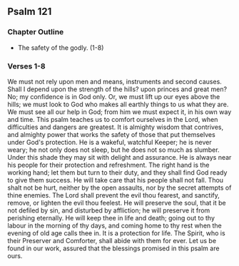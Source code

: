 ## Psalm 121

### Chapter Outline

- The safety of the godly. (1-8)

### Verses 1-8

We must not rely upon men and means, instruments and second causes. Shall I depend upon the strength of the hills? upon princes and great men? No; my confidence is in God only. Or, we must lift up our eyes above the hills; we must look to God who makes all earthly things to us what they are. We must see all our help in God; from him we must expect it, in his own way and time. This psalm teaches us to comfort ourselves in the Lord, when difficulties and dangers are greatest. It is almighty wisdom that contrives, and almighty power that works the safety of those that put themselves under God's protection. He is a wakeful, watchful Keeper; he is never weary; he not only does not sleep, but he does not so much as slumber. Under this shade they may sit with delight and assurance. He is always near his people for their protection and refreshment. The right hand is the working hand; let them but turn to their duty, and they shall find God ready to give them success. He will take care that his people shall not fall. Thou shalt not be hurt, neither by the open assaults, nor by the secret attempts of thine enemies. The Lord shall prevent the evil thou fearest, and sanctify, remove, or lighten the evil thou feelest. He will preserve the soul, that it be not defiled by sin, and disturbed by affliction; he will preserve it from perishing eternally. He will keep thee in life and death; going out to thy labour in the morning of thy days, and coming home to thy rest when the evening of old age calls thee in. It is a protection for life. The Spirit, who is their Preserver and Comforter, shall abide with them for ever. Let us be found in our work, assured that the blessings promised in this psalm are ours.


